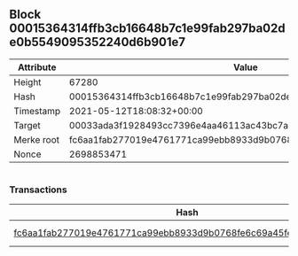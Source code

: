 ## Block 00015364314ffb3cb16648b7c1e99fab297ba02de0b5549095352240d6b901e7

Attribute | Value
--- | ---
Height | 67280
Hash | 00015364314ffb3cb16648b7c1e99fab297ba02de0b5549095352240d6b901e7
Timestamp | 2021-05-12T18:08:32+00:00
Target | 00033ada3f1928493cc7396e4aa46113ac43bc7ac52aab5d08e3934913716f64
Merke root | fc6aa1fab277019e4761771ca99ebb8933d9b0768fe6c69a45fe57b22366d076
Nonce | 2698853471

```

```

### Transactions

Hash | Amount
--- | ---
[fc6aa1fab277019e4761771ca99ebb8933d9b0768fe6c69a45fe57b22366d076](fc6aa1fab277019e4761771ca99ebb8933d9b0768fe6c69a45fe57b22366d076.md) | 10.00000000 SKEPTI 
